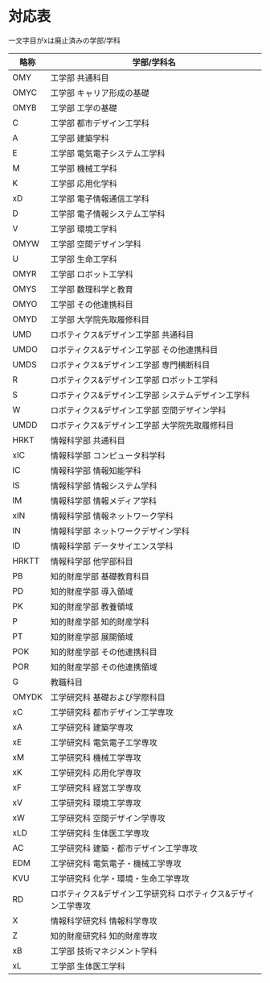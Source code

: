 # 対応表

一文字目がxは廃止済みの学部/学科  

|略称|学部/学科名|
|----|-----------|
|OMY|工学部 共通科目|
|OMYC|工学部 キャリア形成の基礎|
|OMYB|工学部 工学の基礎|
|C|工学部 都市デザイン工学科|
|A|工学部 建築学科|
|E|工学部 電気電子システム工学科|
|M|工学部 機械工学科|
|K|工学部 応用化学科|
|xD|工学部 電子情報通信工学科|
|D|工学部 電子情報システム工学科|
|V|工学部 環境工学科|
|OMYW|工学部 空間デザイン学科|
|U|工学部 生命工学科|
|OMYR|工学部 ロボット工学科|
|OMYS|工学部 数理科学と教育|
|OMYO|工学部 その他連携科目|
|OMYD|工学部 大学院先取履修科目|
|UMD|ロボティクス&デザイン工学部 共通科目|
|UMDO|ロボティクス&デザイン工学部 その他連携科目|
|UMDS|ロボティクス&デザイン工学部 専門横断科目|
|R|ロボティクス&デザイン工学部 ロボット工学科|
|S|ロボティクス&デザイン工学部 システムデザイン工学科|
|W|ロボティクス&デザイン工学部 空間デザイン学科|
|UMDD|ロボティクス&デザイン工学部 大学院先取履修科目|
|HRKT|情報科学部 共通科目|
|xIC|情報科学部 コンピュータ科学科|
|IC|情報科学部 情報知能学科|
|IS|情報科学部 情報システム学科|
|IM|情報科学部 情報メディア学科|
|xIN|情報科学部 情報ネットワーク学科|
|IN|情報科学部 ネットワークデザイン学科|
|ID|情報科学部 データサイエンス学科|
|HRKTT|情報科学部 他学部科目|
|PB|知的財産学部 基礎教育科目|
|PD|知的財産学部 導入領域|
|PK|知的財産学部 教養領域|
|P|知的財産学部 知的財産学科|
|PT|知的財産学部 展開領域|
|POK|知的財産学部 その他連携科目|
|POR|知的財産学部 その他連携領域|
|G|教職科目|
|OMYDK|工学研究科 基礎および学際科目|
|xC|工学研究科 都市デザイン工学専攻|
|xA|工学研究科 建築学専攻|
|xE|工学研究科 電気電子工学専攻|
|xM|工学研究科 機械工学専攻|
|xK|工学研究科 応用化学専攻|
|xF|工学研究科 経営工学専攻|
|xV|工学研究科 環境工学専攻|
|xW|工学研究科 空間デザイン学専攻|
|xLD|工学研究科 生体医工学専攻|
|AC|工学研究科 建築・都市デザイン工学専攻|
|EDM|工学研究科 電気電子・機械工学専攻|
|KVU|工学研究科 化学・環境・生命工学専攻|
|RD|ロボティクス&デザイン工学研究科 ロボティクス&デザイン工学専攻|
|X|情報科学研究科 情報科学専攻|
|Z|知的財産研究科 知的財産専攻|
|xB|工学部 技術マネジメント学科|
|xL|工学部 生体医工学科|
